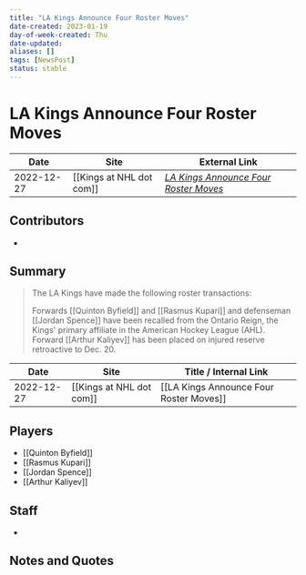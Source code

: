 ```yaml
---
title: "LA Kings Announce Four Roster Moves"
date-created: 2023-01-19
day-of-week-created: Thu
date-updated: 
aliases: []
tags: [NewsPost]
status: stable
---
```


# LA Kings Announce Four Roster Moves

| Date       | Site                     | External Link                                                                                                           |
| ---------- | ------------------------ | ----------------------------------------------------------------------------------------------------------------------- |
| 2022-12-27 | [[Kings at NHL dot com]] | [*LA Kings Announce Four Roster Moves*](https://www.nhl.com/kings/news/la-kings-announce-four-roster-moves/c-339204878) |

## Contributors
- 

## Summary
> The LA Kings have made the following roster transactions:
>  
>  Forwards [[Quinton Byfield]] and [[Rasmus Kupari]] and defenseman [[Jordan Spence]] have been recalled from the Ontario Reign, the Kings' primary affiliate in the American Hockey League (AHL).
    Forward [[Arthur Kaliyev]] has been placed on injured reserve retroactive to Dec. 20.

| Date       | Site                     | Title / Internal Link                   |
| ---------- | ------------------------ | --------------------------------------- |
| 2022-12-27 | [[Kings at NHL dot com]] | [[LA Kings Announce Four Roster Moves]] |

## Players
- [[Quinton Byfield]]
- [[Rasmus Kupari]]
- [[Jordan Spence]]
- [[Arthur Kaliyev]]

## Staff
- 

## Notes and Quotes

